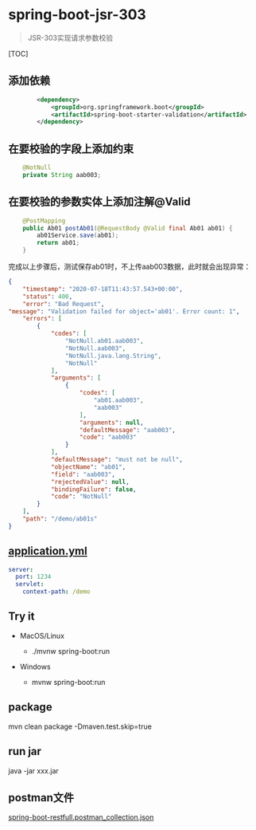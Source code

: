 # spring-boot-jsr-303

> JSR-303实现请求参数校验

[TOC]

## 添加依赖
```xml
        <dependency>
            <groupId>org.springframework.boot</groupId>
            <artifactId>spring-boot-starter-validation</artifactId>
        </dependency>
```

## 在要校验的字段上添加约束

```java
    @NotNull
    private String aab003;
```

## 在要校验的参数实体上添加注解@Valid

```java
    @PostMapping
    public Ab01 postAb01(@RequestBody @Valid final Ab01 ab01) {
        ab01Service.save(ab01);
        return ab01;
    }
```

完成以上步骤后，测试保存ab01时，不上传aab003数据，此时就会出现异常：

```json
{
    "timestamp": "2020-07-18T11:43:57.543+00:00",
    "status": 400,
    "error": "Bad Request",
"message": "Validation failed for object='ab01'. Error count: 1",
    "errors": [
        {
            "codes": [
                "NotNull.ab01.aab003",
                "NotNull.aab003",
                "NotNull.java.lang.String",
                "NotNull"
            ],
            "arguments": [
                {
                    "codes": [
                        "ab01.aab003",
                        "aab003"
                    ],
                    "arguments": null,
                    "defaultMessage": "aab003",
                    "code": "aab003"
                }
            ],
            "defaultMessage": "must not be null",
            "objectName": "ab01",
            "field": "aab003",
            "rejectedValue": null,
            "bindingFailure": false,
            "code": "NotNull"
        }
    ],
    "path": "/demo/ab01s"
}
```


## [application.yml](src/main/resources/application.yml)

```yaml
server:
  port: 1234
  servlet:
    context-path: /demo
```

## Try it

* MacOS/Linux
    * ./mvnw spring-boot:run

* Windows
    * mvnw spring-boot:run

## package

mvn clean package -Dmaven.test.skip=true

## run jar

java -jar xxx.jar

## postman文件

[spring-boot-restfull.postman_collection.json](doc/spring-boot-restfull.postman_collection.json)